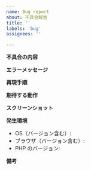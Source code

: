 ```yaml
---
name: Bug report
about: 不具合報告
title: ''
labels: 'bug'
assignees: ''

---
```


**不具合の内容**
<!-- 不具合の内容を具体的に記載してください -->

**エラーメッセージ**
<!-- エラーメッセージが表示されている場合は転記してください -->

**再現手順**
<!-- 再現する手順を記載してください -->
<!-- 例
1. `php artisan serve --host 0.0.0.0` で起動する
2. ブラウザで `https://localhost:8000` を開く
3. 右上の `Login` をクリックする
4. 上記エラーメッセージが表示される
-->

**期待する動作**
<!-- 期待する動作を記載してください -->

**スクリーンショット**
<!-- スクリーンショットがあれば添付してください -->

**発生環境**
<!-- 不具合が発生した環境について記載してください -->
- OS（バージョン含む）: <!-- 例: Windows 10 Pro 1903 -->
- ブラウザ（バージョン含む）: <!-- 例: Google Chrome 75.0.3770.142 -->
- PHP のバージョン: <!-- 例: 7.3.9 -->

**備考**
<!-- そのほか気づいた点があれば記載してください -->
